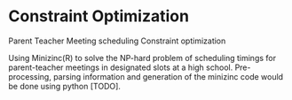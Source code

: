 # Constraint Optimization
Parent Teacher Meeting scheduling Constraint optimization

Using Minizinc(R) to solve the NP-hard problem of scheduling timings for parent-teacher meetings in designated slots at a high school. Pre-processing, parsing information and generation of the minizinc code would be done using python [TODO].